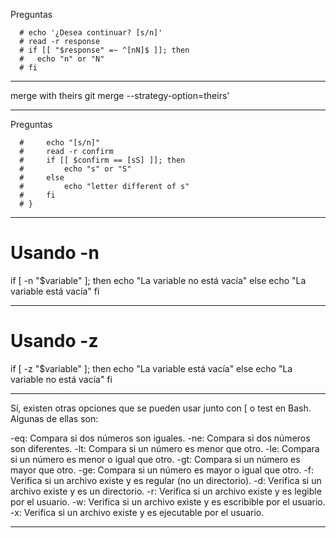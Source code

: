 Preguntas

      # echo '¿Desea continuar? [s/n]'
      # read -r response
      # if [[ "$response" =~ ^[nN]$ ]]; then
      #   echo "n" or "N"
      # fi

---

merge with theirs
git merge --strategy-option=theirs'

---

Preguntas

      #     echo "[s/n]"
      #     read -r confirm
      #     if [[ $confirm == [sS] ]]; then
      #         echo "s" or "S"
      #     else
      #         echo "letter different of s"
      #     fi
      # }

---

# Usando -n

if [ -n "$variable" ]; then
echo "La variable no está vacía"
else
echo "La variable está vacía"
fi

---

# Usando -z

if [ -z "$variable" ]; then
echo "La variable está vacía"
else
echo "La variable no está vacía"
fi

---

Sí, existen otras opciones que se pueden usar junto con [ o test en Bash. Algunas de ellas son:

-eq: Compara si dos números son iguales.
-ne: Compara si dos números son diferentes.
-lt: Compara si un número es menor que otro.
-le: Compara si un número es menor o igual que otro.
-gt: Compara si un número es mayor que otro.
-ge: Compara si un número es mayor o igual que otro.
-f: Verifica si un archivo existe y es regular (no un directorio).
-d: Verifica si un archivo existe y es un directorio.
-r: Verifica si un archivo existe y es legible por el usuario.
-w: Verifica si un archivo existe y es escribible por el usuario.
-x: Verifica si un archivo existe y es ejecutable por el usuario.

---
